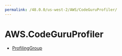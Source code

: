 ```yaml
---
permalink: /48.0.0/us-west-2/AWS/CodeGuruProfiler/
---
```


# AWS.CodeGuruProfiler



* [ProfilingGroup](ProfilingGroup.md)